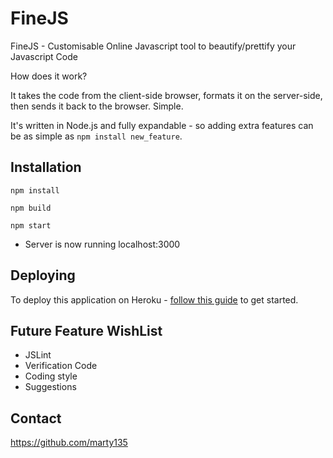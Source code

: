# FineJS

FineJS - Customisable Online Javascript tool to beautify/prettify your Javascript Code

How does it work?

It takes the code from the client-side browser, formats it on the server-side, then sends it back to the browser. Simple.

It's written in Node.js and fully expandable - so adding extra features can be as simple as `npm install new_feature`.

<h2>Installation</h2>

`npm install`

`npm build`

`npm start`

- Server is now running localhost:3000

<h2>Deploying</h2>

To deploy this application on Heroku - [follow this guide](https://devcenter.heroku.com/articles/getting-started-with-nodejs#set-up) to get started.

<h2>Future Feature WishList</h2>

-  JSLint
-  Verification Code
-  Coding style
-  Suggestions

<h2>Contact</h2>

https://github.com/marty135
